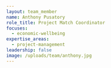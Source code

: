 ```yaml
---
layout: team_member
name: Anthony Pusatory
role_title: Project Match Coordinator
focuses:
  - economic-wellbeing
expertise_areas:
  - project-management
leadership: false
image: /uploads/team/anthony.jpg
---
```


